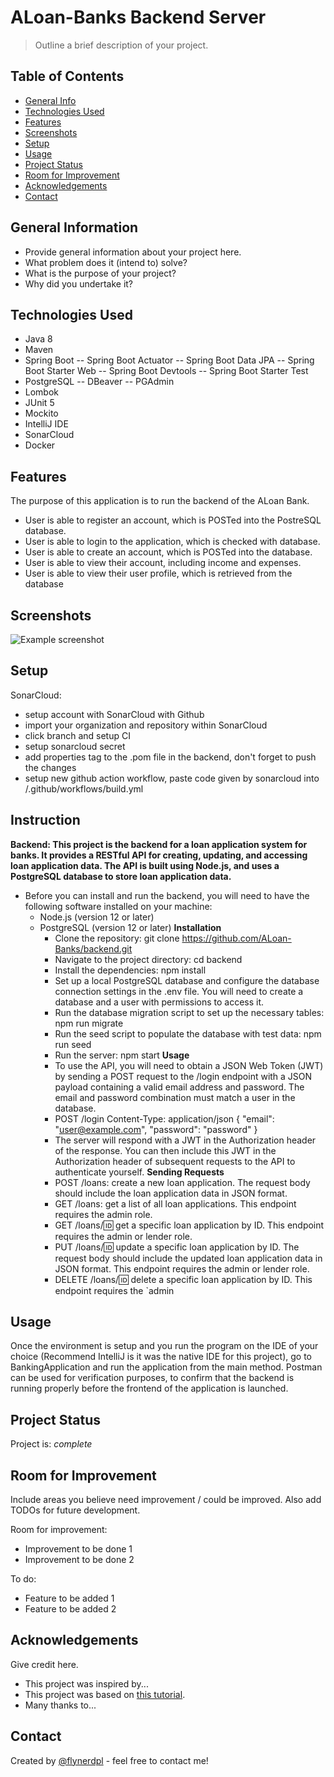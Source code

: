# ALoan-Banks Backend Server
> Outline a brief description of your project.

## Table of Contents
* [General Info](#general-information)
* [Technologies Used](#technologies-used)
* [Features](#features)
* [Screenshots](#screenshots)
* [Setup](#setup)
* [Usage](#usage)
* [Project Status](#project-status)
* [Room for Improvement](#room-for-improvement)
* [Acknowledgements](#acknowledgements)
* [Contact](#contact)
<!-- * [License](#license) -->


## General Information
- Provide general information about your project here.
- What problem does it (intend to) solve?
- What is the purpose of your project?
- Why did you undertake it?
<!-- You don't have to answer all the questions - just the ones relevant to your project. -->


## Technologies Used
- Java 8
- Maven
- Spring Boot
-- Spring Boot Actuator
-- Spring Boot Data JPA
-- Spring Boot Starter Web
-- Spring Boot Devtools
-- Spring Boot Starter Test
- PostgreSQL
-- DBeaver
-- PGAdmin
- Lombok
- JUnit 5
- Mockito
- IntelliJ IDE
- SonarCloud
- Docker


## Features
The purpose of this application is to run the backend of the ALoan Bank. 
- User is able to register an account, which is POSTed into the PostreSQL database.
- User is able to login to the application, which is checked with database.
- User is able to create an account, which is POSTed into the database.
- User is able to view their account, including income and expenses. 
- User is able to view their user profile, which is retrieved from the database


## Screenshots
![Example screenshot](./img/screenshot.png)
<!-- If you have screenshots you'd like to share, include them here. -->


## Setup
SonarCloud:
  - setup account with SonarCloud with Github
  - import your organization and repository within SonarCloud
  - click branch and setup CI
  - setup sonarcloud secret
  - add properties tag to the .pom file in the backend, don't forget to push the changes
  - setup new github action workflow, paste code given by sonarcloud into /.github/workflows/build.yml


## Instruction
**Backend: This project is the backend for a loan application system for banks. It provides a RESTful API for creating, updating, and accessing loan application data. The API is built using Node.js, and uses a PostgreSQL database to store loan application data.**
  - Before you can install and run the backend, you will need to have the following software installed on your machine:
    - Node.js (version 12 or later)
    - PostgreSQL (version 12 or later)
      **Installation**
        - Clone the repository: git clone https://github.com/ALoan-Banks/backend.git
        - Navigate to the project directory: cd backend
        - Install the dependencies: npm install
        - Set up a local PostgreSQL database and configure the database connection settings in the .env file. You will need to create a database and a user with permissions to access it.
        - Run the database migration script to set up the necessary tables: npm run migrate
        - Run the seed script to populate the database with test data: npm run seed
        - Run the server: npm start
      **Usage**
        - To use the API, you will need to obtain a JSON Web Token (JWT) by sending a POST request to the /login endpoint with a JSON payload containing a valid email address and password. The email and password combination must match a user in the database.
        - POST /login Content-Type: application/json { "email": "user@example.com", "password": "password" }
        - The server will respond with a JWT in the Authorization header of the response. You can then include this JWT in the Authorization header of subsequent requests to the API to authenticate yourself.
      **Sending Requests**
        - POST /loans: create a new loan application. The request body should include the loan application data in JSON format.
        - GET /loans: get a list of all loan applications. This endpoint requires the admin role.
        - GET /loans/🆔 get a specific loan application by ID. This endpoint requires the admin or lender role.
        - PUT /loans/🆔 update a specific loan application by ID. The request body should include the updated loan application data in JSON format. This endpoint requires the admin or lender role.
        - DELETE /loans/🆔 delete a specific loan application by ID. This endpoint requires the `admin

## Usage
Once the environment is setup and you run the program on the IDE of your choice (Recommend IntelliJ is it was the native IDE for this project), go to BankingApplication and run the application from the main method. Postman can be used for verification purposes, to confirm that the backend is running properly before the frontend of the application is launched. 


## Project Status
Project is: _complete_


## Room for Improvement
Include areas you believe need improvement / could be improved. Also add TODOs for future development.

Room for improvement:
- Improvement to be done 1
- Improvement to be done 2

To do:
- Feature to be added 1
- Feature to be added 2


## Acknowledgements
Give credit here.
- This project was inspired by...
- This project was based on [this tutorial](https://www.example.com).
- Many thanks to...


## Contact
Created by [@flynerdpl](https://www.flynerd.pl/) - feel free to contact me!


<!-- Optional -->
<!-- ## License -->
<!-- This project is open source and available under the [... License](). -->

<!-- You don't have to include all sections - just the one's relevant to your project -->
